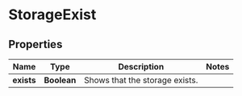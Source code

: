 
# StorageExist

## Properties
Name | Type | Description | Notes
------------ | ------------- | ------------- | -------------
**exists** | **Boolean** | Shows that the storage exists.              | 



